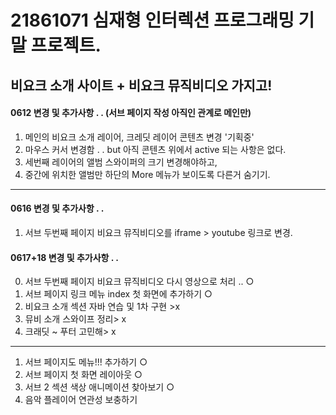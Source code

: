 # 21861071 심재형 인터렉션 프로그래밍 기말 프로젝트.



## 비요크 소개 사이트 + 비요크 뮤직비디오 가지고!



#### 0612 변경 및 추가사항 . . (서브 페이지 작성 아직인 관계로 메인만)

1. 메인의 비요크 소개 레이어, 크레딧 레이어 콘텐츠 변경 '기획중'
2. 마우스 커서 변경함 . . but 아직 콘텐츠 위에서 active 되는 사항은 없다.
3. 세번째 레이어의 앨범 스와이퍼의 크기 변경해야하고, 
4. 중간에 위치한 앨범만 하단의 More 메뉴가 보이도록 다른거 숨기기.

<hr/>

#### 0616 변경 및 추가사항 . .

1. 서브 두번째 페이지 비요크 뮤직비디오를 iframe > youtube 링크로 변경.

#### 0617+18 변경 및 추가사항 . .

0. 서브 두번째 페이지 비요크 뮤직비디오 다시 영상으로 처리 .. ○
1. 서브 페이지 링크 메뉴 index 첫 화면에 추가하기 ○
2. 비요크 소개 섹션 자바 연습 및 1차 구현 >x
3. 뮤비 소개 스와이프 정리> x
4. 크래딧 ~ 푸터 고민해> x
--------------------------
1. 서브 페이지도 메뉴!!! 추가하기 ○
2. 서브 페이지 첫 화면 레이아웃 ○
3. 서브 2 섹션 색상 애니메이션 찾아보기 ○
4. 음악 플레이어 연관성 보충하기